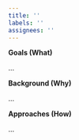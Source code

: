 ```yaml
---
title: ''
labels: ''
assignees: ''
---
```


**Goals (What)**

<!-- Clarify the goals of this issue. -->

...

**Background (Why)**

<!-- Describe why we should achieve the goals. -->

...

**Approaches (How)**

<!-- Describe how we can/should achive the goals. -->

...
